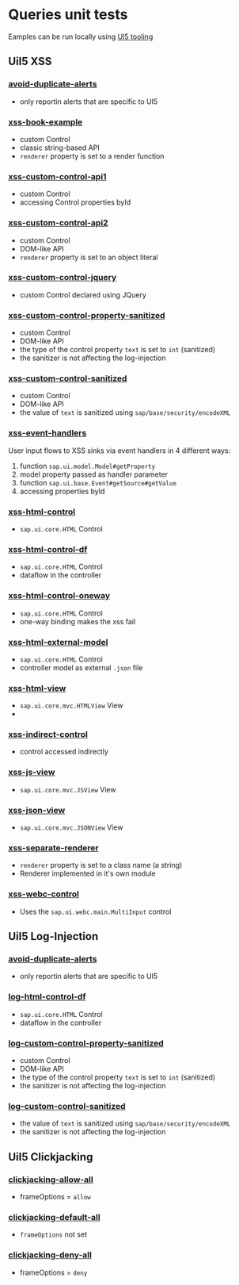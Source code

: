 # Queries unit tests
Eamples can be run locally using [UI5 tooling](https://sap.github.io/ui5-tooling/stable/)

## UiI5 XSS
### [avoid-duplicate-alerts](xss/avoid-duplicate-alerts)
- only reportin alerts that are specific to UI5

### [xss-book-example](xss/xss-book-example)
- custom Control
- classic string-based API
- `renderer` property is set to a render function

### [xss-custom-control-api1](xss/xss-custom-control-api1)
- custom Control
- accessing Control properties byId

### [xss-custom-control-api2](xss/xss-custom-control-api2)
- custom Control
- DOM-like API
- `renderer` property is set to an object literal 

### [xss-custom-control-jquery](xss/xss-custom-control-jquery)
- custom Control declared using JQuery

### [xss-custom-control-property-sanitized](xss/xss-custom-control-property-sanitized)
- custom Control
- DOM-like API
- the type of the control property `text` is set to `int` (sanitized)
- the sanitizer is not affecting the log-injection

### [xss-custom-control-sanitized](xss/xss-custom-control-sanitized)
- custom Control
- DOM-like API
- the value of `text` is sanitized using `sap/base/security/encodeXML`

### [xss-event-handlers](xss/xss-event-handlers)
User input flows to XSS sinks via event handlers in 4 different ways:
1. function `sap.ui.model.Model#getProperty` 
2. model property passed as handler parameter
3. function `sap.ui.base.Event#getSource#getValue`
4. accessing properties byId

### [xss-html-control](xss/xss-html-control)
- `sap.ui.core.HTML` Control

### [xss-html-control-df](xss/xss-html-control-df)
- `sap.ui.core.HTML` Control
- dataflow in the controller

### [xss-html-control-oneway](xss/xss-html-control-oneway)
- `sap.ui.core.HTML` Control
- one-way binding makes the xss fail

### [xss-html-external-model](xss/xss-html-external-model)
- `sap.ui.core.HTML` Control
- controller model as external `.json` file

### [xss-html-view](xss/xss-html-view)
- `sap.ui.core.mvc.HTMLView` View
- 
### [xss-indirect-control](xss/xss-indirect-control)
- control accessed indirectly

### [xss-js-view](xss/xss-js-view)
- `sap.ui.core.mvc.JSView` View

### [xss-json-view](xss/xss-json-view)
- `sap.ui.core.mvc.JSONView` View

### [xss-separate-renderer](xss/xss-separate-renderer)
- `renderer` property is set to a class name (a string)
- Renderer implemented in it's own module

### [xss-webc-control](xss/xss-webc-control)
- Uses the `sap.ui.webc.main.MultiInput` control

## UiI5 Log-Injection
### [avoid-duplicate-alerts](log-injection/avoid-duplicate-alerts)
- only reportin alerts that are specific to UI5

### [log-html-control-df](log-injection/log-html-control-df)
- `sap.ui.core.HTML` Control
- dataflow in the controller

### [log-custom-control-property-sanitized](log-injection/log-custom-control-property-sanitized)
- custom Control
- DOM-like API
- the type of the control property `text` is set to `int` (sanitized)
- the sanitizer is not affecting the log-injection

### [log-custom-control-sanitized](log-injection/log-custom-control-sanitized)
- the value of `text` is sanitized using `sap/base/security/encodeXML`
- the sanitizer is not affecting the log-injection

## UiI5 Clickjacking
### [clickjacking-allow-all](clickjacking/clickjacking-allow-all)
- frameOptions = `allow`

### [clickjacking-default-all](clickjacking/clickjacking-default-all)
- `frameOptions` not set

### [clickjacking-deny-all](clickjacking/clickjacking-deny-all)
- frameOptions = `deny`
